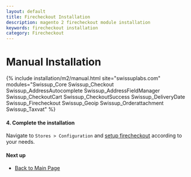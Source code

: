 ```yaml
---
layout: default
title: Firecheckout Installation
description: magento 2 firecheckout module installation
keywords: firecheckout installation
category: Firecheckout
---
```


# Manual Installation

{% include installation/m2/manual.html site="swissuplabs.com" modules="Swissup_Core Swissup_Checkout Swissup_AddressAutocomplete Swissup_AddressFieldManager Swissup_CheckoutCart Swissup_CheckoutSuccess Swissup_DeliveryDate Swissup_Firecheckout Swissup_Geoip Swissup_Orderattachment Swissup_Taxvat" %}

#### 4. Complete the installation

Navigate to `Stores > Configuration` and
[setup firecheckout](/m2/extensions/firecheckout/configuration/) according to your needs.

#### Next up

 -  [Back to Main Page](/m2/extensions/firecheckout/)   
 
